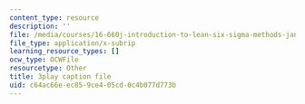 ```yaml
---
content_type: resource
description: ''
file: /media/courses/16-660j-introduction-to-lean-six-sigma-methods-january-iap-2012/c64ac66eec859ce405cd0c4b077d773b_z1KloN7Ub0M.srt
file_type: application/x-subrip
learning_resource_types: []
ocw_type: OCWFile
resourcetype: Other
title: 3play caption file
uid: c64ac66e-ec85-9ce4-05cd-0c4b077d773b
---
```

